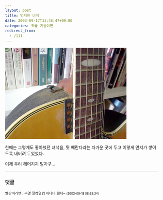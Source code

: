 ```yaml
---
layout: post
title: 먼지낀 녀석
date: 2003-09-17T13:48:47+09:00
categories: 귀를-기울이면
redirect_from:
  - /111
---
```


![ ](/assets/media/logs_archives_DSC01607.jpg)

한때는 그렇게도 좋아했던 녀석을, 뒷 베란다라는 차가운 곳에 두고 이렇게 먼지가 쌓이도록 내버려 두었었다.

이제 우리 헤어지지 말자구...

* * *

### 댓글



<!--- cmt:230 --->
<!--- mail: --->
<!--- parent:0 --->

<small class=comment>빨강머리앤 : 무얼 덜컹덜컹 꺼내나 했네~ <small>(2003-09-18 08:39:24)</small></small>

